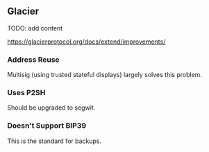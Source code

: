 ## Glacier
TODO: add content

https://glacierprotocol.org/docs/extend/improvements/

### Address Reuse
Multisig (using trusted stateful displays) largely solves this problem.

### Uses P2SH
Should be upgraded to segwit.

### Doesn't Support BIP39
This is the standard for backups.
